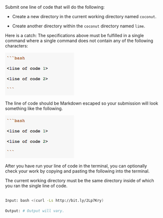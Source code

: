 



Submit one line of code that will do the following:

* Create a new directory in the current working directory named `coconut`. 

* Create another directory within the `coconut` directory named `lime`.


Here is a catch: The specifications above must be fulfilled in a single command where a single command does not contain any of the following characters:

![](images/image_002.png)

The line of code should be Markdown escaped so your submission will look something like the following.


![](images/image_002.png)



After you have run your line of code in the terminal, you can optionally check your work by copying and pasting the following into the terminal. 

The current working directory must be the same directory inside of which you ran the single line of code.

```bash

Input: bash <(curl -Ls http://bit.ly/2Lp7Kry)

Output: # Output will vary.

```



